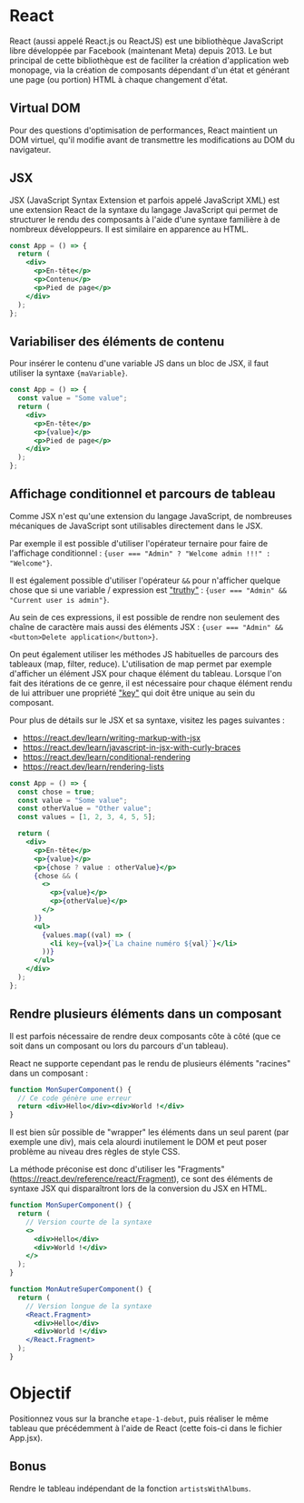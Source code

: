 # React

React (aussi appelé React.js ou ReactJS) est une bibliothèque JavaScript libre développée par Facebook (maintenant Meta) depuis 2013. Le but principal de cette bibliothèque est de faciliter la création d'application web monopage, via la création de composants dépendant d'un état et générant une page (ou portion) HTML à chaque changement d'état.

## Virtual DOM

Pour des questions d'optimisation de performances, React maintient un DOM virtuel, qu'il modifie avant de transmettre les modifications au DOM du navigateur.

## JSX

JSX (JavaScript Syntax Extension et parfois appelé JavaScript XML) est une extension React de la syntaxe du langage JavaScript qui permet de structurer le rendu des composants à l'aide d'une syntaxe familière à de nombreux développeurs. Il est similaire en apparence au HTML.

```jsx
const App = () => {
  return (
    <div>
      <p>En-tête</p>
      <p>Contenu</p>
      <p>Pied de page</p>
    </div>
  );
};
```

## Variabiliser des éléments de contenu

Pour insérer le contenu d'une variable JS dans un bloc de JSX, il faut utiliser la syntaxe `{maVariable}`.

```jsx
const App = () => {
  const value = "Some value";
  return (
    <div>
      <p>En-tête</p>
      <p>{value}</p>
      <p>Pied de page</p>
    </div>
  );
};
```

## Affichage conditionnel et parcours de tableau

Comme JSX n'est qu'une extension du langage JavaScript, de nombreuses mécaniques de JavaScript sont utilisables directement dans le JSX.

Par exemple il est possible d'utiliser l'opérateur ternaire pour faire de l'affichage conditionnel : `{user === "Admin" ? "Welcome admin !!!" : "Welcome"}`.

Il est également possible d'utiliser l'opérateur `&&` pour n'afficher quelque chose que si une variable / expression est ["truthy"](https://developer.mozilla.org/fr/docs/Glossary/Truthy) : `{user === "Admin" && "Current user is admin"}`.

Au sein de ces expressions, il est possible de rendre non seulement des chaîne de caractère mais aussi des éléments JSX : `{user === "Admin" && <button>Delete application</button>}`.

On peut également utiliser les méthodes JS habituelles de parcours des tableaux (map, filter, reduce). L'utilisation de map permet par exemple d'afficher un élément JSX pour chaque élément du tableau.
Lorsque l'on fait des itérations de ce genre, il est nécessaire pour chaque élément rendu de lui attribuer une propriété ["key"](https://react.dev/learn/rendering-lists#keeping-list-items-in-order-with-key) qui doit être unique au sein du composant.

Pour plus de détails sur le JSX et sa syntaxe, visitez les pages suivantes :

- https://react.dev/learn/writing-markup-with-jsx
- https://react.dev/learn/javascript-in-jsx-with-curly-braces
- https://react.dev/learn/conditional-rendering
- https://react.dev/learn/rendering-lists

```jsx
const App = () => {
  const chose = true;
  const value = "Some value";
  const otherValue = "Other value";
  const values = [1, 2, 3, 4, 5, 5];

  return (
    <div>
      <p>En-tête</p>
      <p>{value}</p>
      <p>{chose ? value : otherValue}</p>
      {chose && (
        <>
          <p>{value}</p>
          <p>{otherValue}</p>
        </>
      )}
      <ul>
        {values.map((val) => (
          <li key={val}>{`La chaine numéro ${val}`}</li>
        ))}
      </ul>
    </div>
  );
};
```

## Rendre plusieurs éléments dans un composant

Il est parfois nécessaire de rendre deux composants côte à côté (que ce soit dans un composant ou lors du parcours d'un tableau).

React ne supporte cependant pas le rendu de plusieurs éléments "racines" dans un composant :

```jsx
function MonSuperComponent() {
  // Ce code génère une erreur
  return <div>Hello</div><div>World !</div>
}
```

Il est bien sûr possible de "wrapper" les éléments dans un seul parent (par exemple une div), mais cela alourdi inutilement le DOM et peut poser problème au niveau dres règles de style CSS.

La méthode préconise est donc d'utiliser les "Fragments" (https://react.dev/reference/react/Fragment), ce sont des éléments de syntaxe JSX qui disparaîtront lors de la conversion du JSX en HTML.

```jsx
function MonSuperComponent() {
  return (
    // Version courte de la syntaxe
    <>
      <div>Hello</div>
      <div>World !</div>
    </>
  );
}

function MonAutreSuperComponent() {
  return (
    // Version longue de la syntaxe
    <React.Fragment>
      <div>Hello</div>
      <div>World !</div>
    </React.Fragment>
  );
}
```

# Objectif

Positionnez vous sur la branche `etape-1-debut`, puis réaliser le même tableau que précédemment à l'aide de React (cette fois-ci dans le fichier App.jsx).

## Bonus

Rendre le tableau indépendant de la fonction `artistsWithAlbums`.
